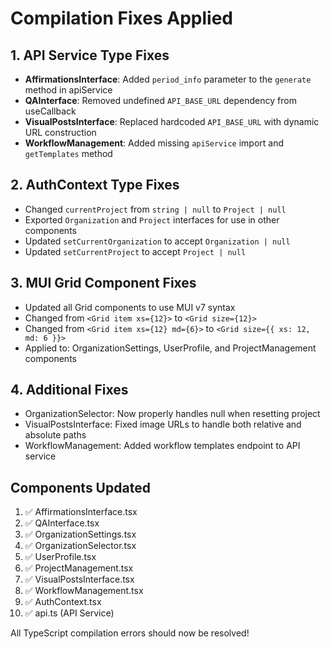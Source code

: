 # Compilation Fixes Applied

## 1. API Service Type Fixes
- **AffirmationsInterface**: Added `period_info` parameter to the `generate` method in apiService
- **QAInterface**: Removed undefined `API_BASE_URL` dependency from useCallback
- **VisualPostsInterface**: Replaced hardcoded `API_BASE_URL` with dynamic URL construction
- **WorkflowManagement**: Added missing `apiService` import and `getTemplates` method

## 2. AuthContext Type Fixes
- Changed `currentProject` from `string | null` to `Project | null`
- Exported `Organization` and `Project` interfaces for use in other components
- Updated `setCurrentOrganization` to accept `Organization | null`
- Updated `setCurrentProject` to accept `Project | null`

## 3. MUI Grid Component Fixes
- Updated all Grid components to use MUI v7 syntax
- Changed from `<Grid item xs={12}>` to `<Grid size={12}>`
- Changed from `<Grid item xs={12} md={6}>` to `<Grid size={{ xs: 12, md: 6 }}>`
- Applied to: OrganizationSettings, UserProfile, and ProjectManagement components

## 4. Additional Fixes
- OrganizationSelector: Now properly handles null when resetting project
- VisualPostsInterface: Fixed image URLs to handle both relative and absolute paths
- WorkflowManagement: Added workflow templates endpoint to API service

## Components Updated
1. ✅ AffirmationsInterface.tsx
2. ✅ QAInterface.tsx
3. ✅ OrganizationSettings.tsx
4. ✅ OrganizationSelector.tsx
5. ✅ UserProfile.tsx
6. ✅ ProjectManagement.tsx
7. ✅ VisualPostsInterface.tsx
8. ✅ WorkflowManagement.tsx
9. ✅ AuthContext.tsx
10. ✅ api.ts (API Service)

All TypeScript compilation errors should now be resolved!
